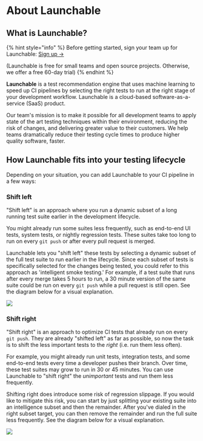 # About Launchable

## What is Launchable?

{% hint style="info" %}
Before getting started, sign your team up for Launchable: [Sign up →](https://www.launchableinc.com/signup)

\(Launchable is free for small teams and open source projects. Otherwise, we offer a free 60-day trial\)
{% endhint %}

**Launchable** is a test recommendation engine that uses machine learning to speed up CI pipelines by selecting the right tests to run at the right stage of your development workflow. Launchable is a cloud-based software-as-a-service \(SaaS\) product.

Our team's mission is to make it possible for all development teams to apply state of the art testing techniques within their environment, reducing the risk of changes, and delivering greater value to their customers. We help teams dramatically reduce their testing cycle times to produce higher quality software, faster.

## How Launchable fits into your testing lifecycle

Depending on your situation, you can add Launchable to your CI pipeline in a few ways:

### Shift left

"Shift left" is an approach where you run a dynamic subset of a long running test suite earlier in the development lifecycle.

You might already run some suites less frequently, such as end-to-end UI tests, system tests, or nightly regression tests. These suites take too long to run on every `git push` or after every pull request is merged.

Launchable lets you "shift left" these tests by selecting a dynamic subset of the full test suite to run earlier in the lifecycle. Since each subset of tests is specifically selected for the changes being tested, you could refer to this approach as 'intelligent smoke testing.' For example, if a test suite that runs after every merge takes 5 hours to run, a 30 minute version of the same suite could be run on every `git push` while a pull request is still open. See the diagram below for a visual explanation.

![](.gitbook/assets/shift-left.png)

### Shift right

"Shift right" is an approach to optimize CI tests that already run on every `git push`. They are already "shifted left" as far as possible, so now the task is to shift the less important tests to the _right_ \(i.e. run them less often\).

For example, you might already run unit tests, integration tests, and some end-to-end tests every time a developer pushes their branch. Over time, these test suites may grow to run in 30 or 45 minutes. You can use Launchable to "shift right" the _unimportant_ tests and run them less frequently.

Shifting right does introduce some risk of regression slippage. If you would like to mitigate this risk, you can start by just splitting your existing suite into an intelligence subset and then the remainder. After you've dialed in the right subset target, you can then remove the remainder and run the full suite less frequently. See the diagram below for a visual explanation.

![](.gitbook/assets/shift-right.png)
